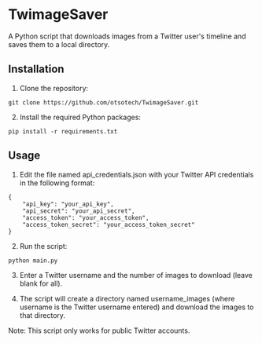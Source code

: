 # TwimageSaver

A Python script that downloads images from a Twitter user's timeline and saves them to a local directory.
## Installation

1. Clone the repository:

```
git clone https://github.com/otsotech/TwimageSaver.git
```
2. Install the required Python packages:
```
pip install -r requirements.txt
```
## Usage

1. Edit the file named api_credentials.json with your Twitter API credentials in the following format:

```
{
    "api_key": "your_api_key",
    "api_secret": "your_api_secret",
    "access_token": "your_access_token",
    "access_token_secret": "your_access_token_secret"
}
```

2. Run the script:
```
python main.py
```

3. Enter a Twitter username and the number of images to download (leave blank for all).

4. The script will create a directory named username_images (where username is the Twitter username entered) and download the images to that directory.

Note: This script only works for public Twitter accounts.
